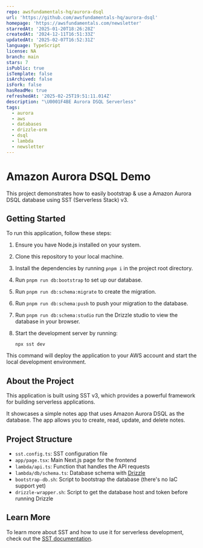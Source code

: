 ```yaml
---
repo: awsfundamentals-hq/aurora-dsql
url: 'https://github.com/awsfundamentals-hq/aurora-dsql'
homepage: 'https://awsfundamentals.com/newsletter'
starredAt: '2025-01-20T18:26:28Z'
createdAt: '2024-12-11T16:51:33Z'
updatedAt: '2025-02-07T16:52:31Z'
language: TypeScript
license: NA
branch: main
stars: 7
isPublic: true
isTemplate: false
isArchived: false
isFork: false
hasReadMe: true
refreshedAt: '2025-02-25T19:51:11.014Z'
description: "\U0001F4BE Aurora DSQL Serverless"
tags:
  - aurora
  - aws
  - databases
  - drizzle-orm
  - dsql
  - lambda
  - newsletter
---
```


# Amazon Aurora DSQL Demo

This project demonstrates how to easily bootstrap & use a Amazon Aurora DSQL database using SST (Serverless Stack) v3.

## Getting Started

To run this application, follow these steps:

1. Ensure you have Node.js installed on your system.
2. Clone this repository to your local machine.
3. Install the dependencies by running `pnpm i` in the project root directory.
4. Run `pnpm run db:bootstrap` to set up our database.
5. Run `pnpm run db:schema:migrate` to create the migration.
6. Run `pnpm run db:schema:push` to push your migration to the database.
7. Run `pnpm run db:schema:studio` run the Drizzle studio to view the database in your browser.
8. Start the development server by running:

   ```
   npx sst dev
   ```

This command will deploy the application to your AWS account and start the local development environment.

## About the Project

This application is built using SST v3, which provides a powerful framework for building serverless applications.

It showcases a simple notes app that uses Amazon Aurora DSQL as the database.
The app allows you to create, read, update, and delete notes.

## Project Structure

- `sst.config.ts`: SST configuration file
- `app/page.tsx`: Main Next.js page for the frontend
- `lambda/api.ts`: Function that handles the API requests
- `lambda/db/schema.ts`: Database schema with [Drizzle](https://github.com/drizzle-team/drizzle-orm)
- `bootstrap-db.sh`: Script to bootstrap the database (there's no IaC support yet)
- `drizzle-wrapper.sh`: Script to get the database host and token before running Drizzle

## Learn More

To learn more about SST and how to use it for serverless development, check out the [SST documentation](https://docs.sst.dev/).
